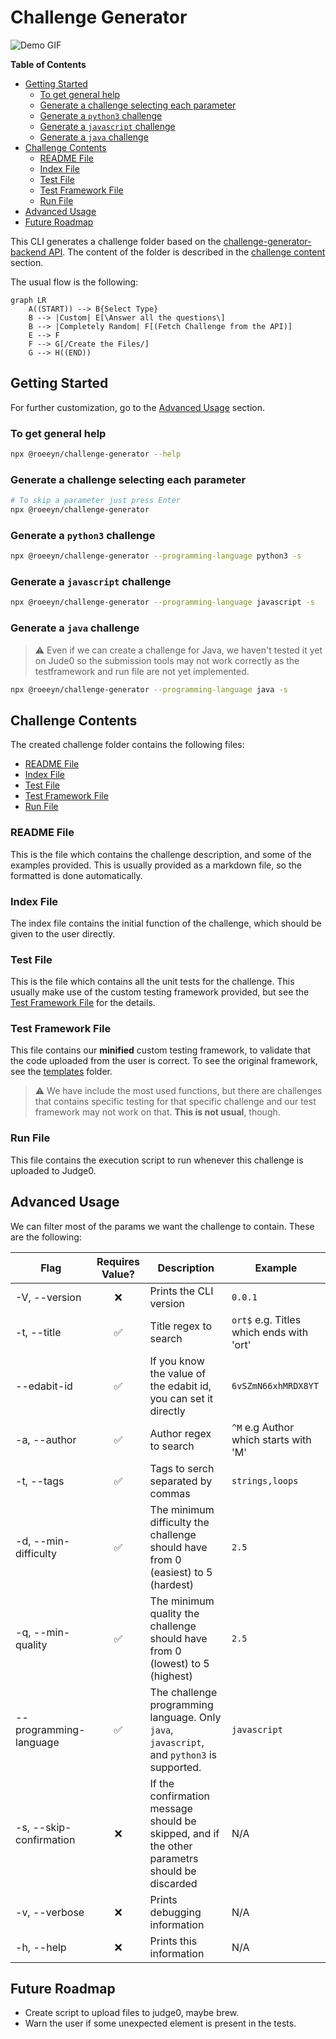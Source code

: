 # Challenge Generator

![Demo GIF](https://media.giphy.com/media/E6XxTAGmDYXgQK6Hph/giphy.gif)

<!-- START doctoc generated TOC please keep comment here to allow auto update -->
<!-- DON'T EDIT THIS SECTION, INSTEAD RE-RUN doctoc TO UPDATE -->
**Table of Contents**

- [Getting Started](#getting-started)
  - [To get general help](#to-get-general-help)
  - [Generate a challenge selecting each parameter](#generate-a-challenge-selecting-each-parameter)
  - [Generate a `python3` challenge](#generate-a-python3-challenge)
  - [Generate a `javascript` challenge](#generate-a-javascript-challenge)
  - [Generate a `java` challenge](#generate-a-java-challenge)
- [Challenge Contents](#challenge-contents)
  - [README File](#readme-file)
  - [Index File](#index-file)
  - [Test File](#test-file)
  - [Test Framework File](#test-framework-file)
  - [Run File](#run-file)
- [Advanced Usage](#advanced-usage)
- [Future Roadmap](#future-roadmap)

<!-- END doctoc generated TOC please keep comment here to allow auto update -->

This CLI generates a challenge folder based on the [challenge-generator-backend API](https://github.com/roeeyn/challenge-generator-backend). The content of the folder is described in the [challenge content](#challenge-contents) section.

The usual flow is the following:

```mermaid
graph LR
    A((START)) --> B{Select Type}
    B --> |Custom| E[\Answer all the questions\]
    B --> |Completely Random| F[(Fetch Challenge from the API)]
    E --> F
    F --> G[/Create the Files/]
    G --> H((END))
```

## Getting Started

For further customization, go to the [Advanced Usage](#advanced-usage) section.

### To get general help

```bash
npx @roeeyn/challenge-generator --help
```

### Generate a challenge selecting each parameter

```bash
# To skip a parameter just press Enter
npx @roeeyn/challenge-generator
```

### Generate a `python3` challenge

```bash
npx @roeeyn/challenge-generator --programming-language python3 -s
```

### Generate a `javascript` challenge

```bash
npx @roeeyn/challenge-generator --programming-language javascript -s
```

### Generate a `java` challenge

> :warning: Even if we can create a challenge for Java, we haven't tested it yet on Jude0 so the submission tools may not work correctly as the testframework and run file are not yet implemented.

```bash
npx @roeeyn/challenge-generator --programming-language java -s
```

## Challenge Contents

The created challenge folder contains the following files:

- [README File](#readme-file)
- [Index File](#index-file)
- [Test File](#test-file)
- [Test Framework File](#test-framework-file)
- [Run File](#run-file)

### README File

This is the file which contains the challenge description, and some of the examples provided. This is usually provided as a markdown file, so the formatted is done automatically.

### Index File

The index file contains the initial function of the challenge, which should be given to the user directly.

### Test File

This is the file which contains all the unit tests for the challenge. This usually make use of the custom testing framework provided, but see the [Test Framework File](#test-framework-file) for the details.

### Test Framework File

This file contains our **minified** custom testing framework, to validate that the code uploaded from the user is correct. To see the original framework, see the [templates](src/templates/) folder.

> :warning: We have include the most used functions, but there are challenges that contains specific testing for that specific challenge and our test framework may not work on that. **This is not usual**, though.

### Run File

This file contains the execution script to run whenever this challenge is uploaded to Judge0.

## Advanced Usage

We can filter most of the params we want the challenge to contain. These are the following:

| Flag                    | Requires Value? | Description                                                                                   | Example                                  |
| ----------------------- | :-------------: | --------------------------------------------------------------------------------------------- | ---------------------------------------- |
| -V, --version           |       ❌        | Prints the CLI version                                                                        | `0.0.1`                                  |
| -t, --title             |       ✅        | Title regex to search                                                                         | `ort$` e.g. Titles which ends with 'ort' |
| --edabit-id             |       ✅        | If you know the value of the edabit id, you can set it directly                               | `6vSZmN66xhMRDX8YT`                      |
| -a, --author            |       ✅        | Author regex to search                                                                        | `^M` e.g Author which starts with 'M'    |
| -t, --tags              |       ✅        | Tags to serch separated by commas                                                             | `strings,loops`                          |
| -d, --min-difficulty    |       ✅        | The minimum difficulty the challenge should have from 0 (easiest) to 5 (hardest)              | `2.5`                                    |
| -q, --min-quality       |       ✅        | The minimum quality the challenge should have from 0 (lowest) to 5 (highest)                  | `2.5`                                    |
| --programming-language  |       ✅        | The challenge programming language. Only `java`, `javascript`, and `python3` is supported.    | `javascript`                             |
| -s, --skip-confirmation |       ❌        | If the confirmation message should be skipped, and if the other parametrs should be discarded | N/A                                      |
| -v, --verbose           |       ❌        | Prints debugging information                                                                  | N/A                                      |
| -h, --help              |       ❌        | Prints this information                                                                       | N/A                                      |

## Future Roadmap

- Create script to upload files to judge0, maybe brew.
- Warn the user if some unexpected element is present in the tests.
